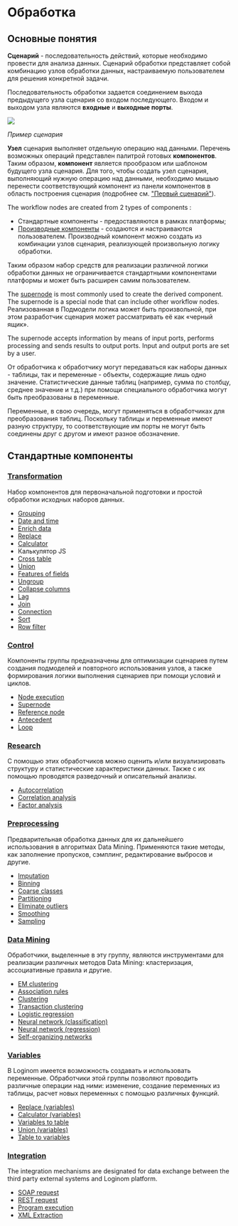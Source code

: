 # Обработка

## Основные понятия

**Сценарий** - последовательность действий, которые необходимо провести для анализа данных. Сценарий обработки представляет собой комбинацию узлов обработки данных, настраиваемую пользователем для решения конкретной задачи.

Последовательность обработки задается соединением выхода предыдущего узла сценария со входом последующего. Входом и выходом узла являются **входные** и **выходные порты**.

![](../quick-start/readme-1.png)

*Пример сценария*

**Узел** сценария выполняет отдельную операцию над данными. Перечень возможных операций представлен палитрой готовых **компонентов**. Таким образом, **компонент** является прообразом или шаблоном будущего узла сценария. Для того, чтобы создать узел сценария, выполняющий нужную операцию над данными, необходимо мышью перенести соответствующий компонент из панели компонентов в область построения сценария (подробнее см. ["Первый сценарий"](../quick-start/first-scenario.md)).

The workflow nodes are created from 2 types of components :

* Стандартные компоненты - предоставляются в рамках платформы;
* [Производные компоненты](../scenario/derived-component.md) - создаются и настраиваются пользователем. Производный компонент можно создать из комбинации узлов сценария, реализующей произвольную логику обработки.

Таким образом набор средств для реализации различной логики обработки данных не ограничивается стандартными компонентами платформы и может быть расширен самим пользователем.

The [supernode](./control/submodel.md) is most commonly used to create the derived component. The supernode is a special node that can include other workflow nodes. Реализованная в Подмодели логика может быть произвольной, при этом разработчик сценария может рассматривать её как «черный ящик».

The supernode accepts information by means of input ports, performs processing and sends results to output ports. Input and output ports are set by a user.

От обработчика к обработчику могут передаваться как наборы данных - таблицы, так и переменные - объекты, содержащие лишь одно значение. Статистические данные таблиц (например, сумма по столбцу, среднее значение и т.д.) при помощи специального обработчика могут быть преобразованы в переменные.

Переменные, в свою очередь, могут применяться в обработчиках для преобразования таблиц. Поскольку таблицы и переменные имеют разную структуру, то соответствующие им порты не могут быть соединены друг с другом и имеют разное обозначение.

## Стандартные компоненты

### [Transformation](./transformation/README.md)

Набор компонентов для первоначальной подготовки и простой обработки исходных наборов данных.

* [Grouping](./transformation/grouping.md)
* [Date and time](./transformation/trans-datatime/README.md)
* [Enrich data](./transformation/supplementation.md)
* [Replace](./transformation/substitution/README.md)
* [Calculator](./transformation/calc/README.md)
* Калькулятор JS
* [Cross table](./transformation/cross-table.md)
* [Union](./transformation/union.md)
* [Features of fields](./transformation/fields-parameters.md)
* [Ungroup](./transformation/ungrouping.md)
* [Collapse columns](./transformation/rollup-columns.md)
* [Lag](./transformation/sliding-window.md)
* [Join](./transformation/join/README.md)
* [Connection](./transformation/addition.md)
* [Sort](./transformation/sorting.md)
* [Row filter](./transformation/row-filter/README.md)

### [Control](./control/README.md)

Компоненты группы предназначены для оптимизации сценариев путем создания подмоделей и повторного использования узлов, а также формирования логики выполнения сценариев при помощи условий и циклов.

* [Node execution](./control/execute-node.md)
* [Supernode](./control/submodel.md)
* [Reference node](./control/unit-link.md)
* [Antecedent](./control/condition.md)
* [Loop](./control/cycle.md)

### [Research](./scrutiny/README.md)

С помощью этих обработчиков можно оценить и/или визуализировать структуру и статистические характеристики данных. Также с их помощью проводятся разведочный и описательный анализы.

* [Autocorrelation](./scrutiny/autocorrelation.md)
* [Correlation analysis](./scrutiny/correlation-analysis.md)
* [Factor analysis](./scrutiny/factor-analysis.md)

### [Preprocessing](./preprocessing/README.md)

Предварительная обработка данных для их дальнейшего использования в алгоритмах Data Mining. Применяются такие методы, как заполнение пропусков, сэмплинг, редактирование выбросов и другие.

* [Imputation](./preprocessing/filling-omissions.md)
* [Binning](./preprocessing/quantization.md)
* [Coarse classes](./preprocessing/fine-classes.md)
* [Partitioning](./preprocessing/separating-to-multiplicity.md)
* [Eliminate outliers](./preprocessing/editing-of-emissions.md)
* [Smoothing](./preprocessing/smoothing.md)
* [Sampling](./preprocessing/sampling.md)

### [Data Mining](./datamining/README.md)

Обработчики, выделенные в эту группу, являются инструментами для реализации различных методов Data Mining: кластеризация, ассоциативные правила и другие.

* [EM clustering](./datamining/em-clustering.md)
* [Association rules](./datamining/associative-rules.md)
* [Clustering](./datamining/clustering.md)
* [Transaction clustering](./datamining/clustering-transactions.md)
* [Logistic regression](./datamining/logistic-regression/README.md)
* [Neural network (classification)](./datamining/neural-network-classification.md)
* [Neural network (regression)](./datamining/neural-network-regression.md)
* [Self-organizing networks](./datamining/self-organizing-network.md)

### [Variables](./variables/README.md)

В Loginom имеется возможность создавать и использовать переменные. Обработчики этой группы позволяют проводить различные операции над ними: изменение, создание переменных из таблицы, расчет новых переменных с помощью различных функций.

* [Replace (variables)](./variables/variables-replace.md)
* [Calculator (variables)](./variables/variables-calc.md)
* [Variables to table](./variables/variables-to-table.md)
* [Union (variables)](./variables/variables-union.md)
* [Table to variables](./variables/variables-from-table.md)

### [Integration](./integration/README.md)

The integration mechanisms are designated for data exchange between the third party external systems and Loginom platform.

* [SOAP request](./integration/soap-request.md)
* [REST request](./integration/rest-request.md)
* [Program execution](./integration/exec-program.md)
* [XML Extraction](./integration/extracting-xml.md)